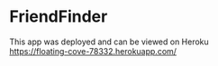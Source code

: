 # FriendFinder

This app was deployed and can be viewed on Heroku  
https://floating-cove-78332.herokuapp.com/
